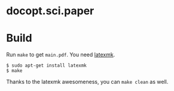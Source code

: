docopt.sci.paper
================

# Build

Run `make` to get `main.pdf`.
You need [latexmk][latexmk].

```
$ sudo apt-get install latexmk
$ make
```

Thanks to the latexmk awesomeness, you can `make clean` as well.

[latexmk]: http://users.phys.psu.edu/~collins/software/latexmk-jcc/
